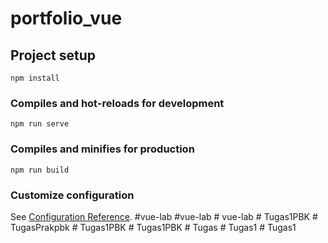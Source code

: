 # portfolio_vue

## Project setup
```
npm install
```

### Compiles and hot-reloads for development
```
npm run serve
```

### Compiles and minifies for production
```
npm run build
```

### Customize configuration
See [Configuration Reference](https://cli.vuejs.org/config/).
# v u e - l a b  
 # v u e - l a b  
 #   v u e - l a b  
 #   T u g a s 1 P B K  
 #   T u g a s P r a k p b k  
 #   T u g a s 1 P B K  
 #   T u g a s 1 P B K  
 #   T u g a s  
 #   T u g a s 1  
 #   T u g a s 1  
 